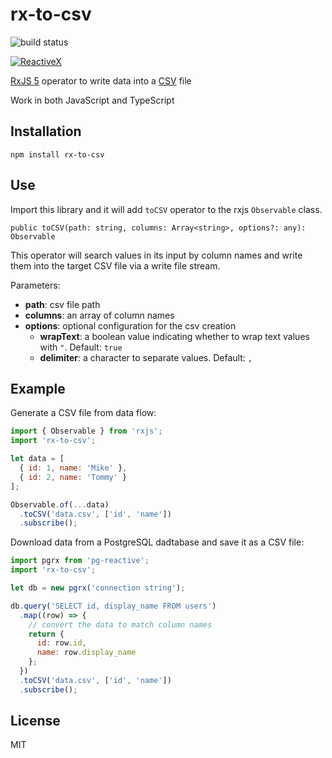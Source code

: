 # rx-to-csv

![build status](https://travis-ci.org/haoliangyu/rx-to-csv.svg?branch=master)

[![ReactiveX](http://reactivex.io/assets/Rx_Logo_S.png)](http://reactivex.io/)

[RxJS 5](http://reactivex.io/) operator to write data into a [CSV](https://en.wikipedia.org/wiki/Comma-separated_values) file

Work in both JavaScript and TypeScript

## Installation

```
npm install rx-to-csv
```

## Use

Import this library and it will add `toCSV` operator to the rxjs `Observable` class.

```
public toCSV(path: string, columns: Array<string>, options?: any): Observable
```

This operator will search values in its input by column names and write them into the target CSV file via a write file stream.

Parameters:

  * **path**: csv file path
  * **columns**: an array of column names
  * **options**: optional configuration for the csv creation
    * **wrapText**: a boolean value indicating whether to wrap text values with `"`. Default: `true`
    * **delimiter**: a character to separate values. Default: `,`

## Example

Generate a CSV file from data flow:

``` javascript
import { Observable } from 'rxjs';
import 'rx-to-csv';

let data = [
  { id: 1, name: 'Mike' },
  { id: 2, name: 'Tommy' }
];

Observable.of(...data)
  .toCSV('data.csv', ['id', 'name'])
  .subscribe();
```

Download data from a PostgreSQL dadtabase and save it as a CSV file:

``` javascript
import pgrx from 'pg-reactive';
import 'rx-to-csv';

let db = new pgrx('connection string');

db.query('SELECT id, display_name FROM users')
  .map((row) => {
    // convert the data to match column names
    return {
      id: row.id,
      name: row.display_name
    };
  })
  .toCSV('data.csv', ['id', 'name'])
  .subscribe();
```

## License

MIT
